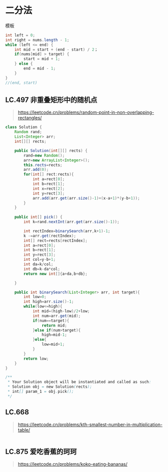 # 二分法
模板

```java
int left = 0;
int right = nums.length - 1;
while (left <= end) {
    int mid = start + (end - start) / 2；
    if(nums[mid] > target) {
        start = mid + 1;
    } else {
        end = mid - 1;
    }
}
//(end, start)
```

## LC.497 非重叠矩形中的随机点
> https://leetcode.cn/problems/random-point-in-non-overlapping-rectangles/
```java
class Solution {
    Random rand;
    List<Integer> arr;
    int[][] rects;

    public Solution(int[][] rects) {
        rand=new Random();
        arr=new ArrayList<Integer>();
        this.rects=rects;
        arr.add(0);
        for(int[] rect:rects){
            int a=rect[0];
            int b=rect[1];
            int x=rect[2];
            int y=rect[3];
            arr.add(arr.get(arr.size()-1)+(x-a+1)*(y-b+1));
        }
    }
    
    public int[] pick() {
        int k=rand.nextInt(arr.get(arr.size()-1));

        int rectIndex=binarySearch(arr,k+1)-1;
        k -=arr.get(rectIndex);
        int[] rect=rects[rectIndex];
        int a=rect[0];
        int b=rect[1];
        int y=rect[3];
        int col=y-b+1;
        int da=k/col;
        int db=k-da*col;
        return new int[]{a+da,b+db};

    }

    public int binarySearch(List<Integer> arr, int target){
        int low=0;
        int high=arr.size()-1;
        while(low<=high){
            int mid=(high-low)/2+low;
            int num=arr.get(mid);
            if(num==target){
                return mid;
            }else if(num>target){
                high=mid-1;
            }else{
                low=mid+1;
            }
        }
        return low;
    }
}

/**
 * Your Solution object will be instantiated and called as such:
 * Solution obj = new Solution(rects);
 * int[] param_1 = obj.pick();
 */
```

## LC.668 
> https://leetcode.cn/problems/kth-smallest-number-in-multiplication-table/
```java

```

## LC.875 爱吃香蕉的珂珂
> https://leetcode.cn/problems/koko-eating-bananas/
```java

```

